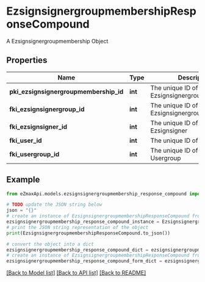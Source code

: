 # EzsignsignergroupmembershipResponseCompound

A Ezsignsignergroupmembership Object

## Properties

Name | Type | Description | Notes
------------ | ------------- | ------------- | -------------
**pki_ezsignsignergroupmembership_id** | **int** | The unique ID of the Ezsignsignergroupmembership | 
**fki_ezsignsignergroup_id** | **int** | The unique ID of the Ezsignsignergroup | 
**fki_ezsignsigner_id** | **int** | The unique ID of the Ezsignsigner | [optional] 
**fki_user_id** | **int** | The unique ID of the User | [optional] 
**fki_usergroup_id** | **int** | The unique ID of the Usergroup | [optional] 

## Example

```python
from eZmaxApi.models.ezsignsignergroupmembership_response_compound import EzsignsignergroupmembershipResponseCompound

# TODO update the JSON string below
json = "{}"
# create an instance of EzsignsignergroupmembershipResponseCompound from a JSON string
ezsignsignergroupmembership_response_compound_instance = EzsignsignergroupmembershipResponseCompound.from_json(json)
# print the JSON string representation of the object
print(EzsignsignergroupmembershipResponseCompound.to_json())

# convert the object into a dict
ezsignsignergroupmembership_response_compound_dict = ezsignsignergroupmembership_response_compound_instance.to_dict()
# create an instance of EzsignsignergroupmembershipResponseCompound from a dict
ezsignsignergroupmembership_response_compound_form_dict = ezsignsignergroupmembership_response_compound.from_dict(ezsignsignergroupmembership_response_compound_dict)
```
[[Back to Model list]](../README.md#documentation-for-models) [[Back to API list]](../README.md#documentation-for-api-endpoints) [[Back to README]](../README.md)


